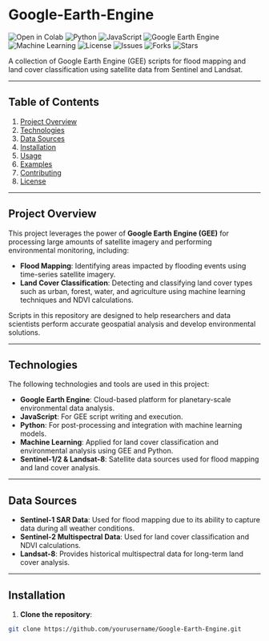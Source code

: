 # Google-Earth-Engine

![Open in Colab](https://colab.research.google.com/assets/colab-badge.svg)
![Python](https://img.shields.io/badge/Python-3.7%2B-blue)
![JavaScript](https://img.shields.io/badge/JavaScript-ES6%2B-yellow)
![Google Earth Engine](https://img.shields.io/badge/Google%20Earth%20Engine-Enabled-green)
![Machine Learning](https://img.shields.io/badge/Machine%20Learning-Enabled-orange)
![License](https://img.shields.io/badge/license-MIT-green)
![Issues](https://img.shields.io/github/issues/yourusername/Google-Earth-Engine)
![Forks](https://img.shields.io/github/forks/yourusername/Google-Earth-Engine?style=social)
![Stars](https://img.shields.io/github/stars/yourusername/Google-Earth-Engine?style=social)

A collection of Google Earth Engine (GEE) scripts for flood mapping and land cover classification using satellite data from Sentinel and Landsat.

---

## Table of Contents
1. [Project Overview](#project-overview)
2. [Technologies](#technologies)
3. [Data Sources](#data-sources)
4. [Installation](#installation)
5. [Usage](#usage)
6. [Examples](#examples)
7. [Contributing](#contributing)
8. [License](#license)

---

## Project Overview

This project leverages the power of **Google Earth Engine (GEE)** for processing large amounts of satellite imagery and performing environmental monitoring, including:
- **Flood Mapping**: Identifying areas impacted by flooding events using time-series satellite imagery.
- **Land Cover Classification**: Detecting and classifying land cover types such as urban, forest, water, and agriculture using machine learning techniques and NDVI calculations.

Scripts in this repository are designed to help researchers and data scientists perform accurate geospatial analysis and develop environmental solutions.

---

## Technologies

The following technologies and tools are used in this project:
- **Google Earth Engine**: Cloud-based platform for planetary-scale environmental data analysis.
- **JavaScript**: For GEE script writing and execution.
- **Python**: For post-processing and integration with machine learning models.
- **Machine Learning**: Applied for land cover classification and environmental analysis using GEE and Python.
- **Sentinel-1/2 & Landsat-8**: Satellite data sources used for flood mapping and land cover analysis.

---

## Data Sources

- **Sentinel-1 SAR Data**: Used for flood mapping due to its ability to capture data during all weather conditions.
- **Sentinel-2 Multispectral Data**: Used for land cover classification and NDVI calculations.
- **Landsat-8**: Provides historical multispectral data for long-term land cover analysis.

---

## Installation

1. **Clone the repository**:
```bash
git clone https://github.com/yourusername/Google-Earth-Engine.git
